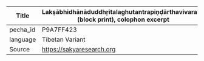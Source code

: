 |Title | Lakṣābhidhānāduddhṛitalaghutantrapiṇḍārthavivaraṇa (block print), colophon excerpt 
| --- | --- 
|pecha_id | P9A7FF423
|language | Tibetan Variant
|Source | https://sakyaresearch.org